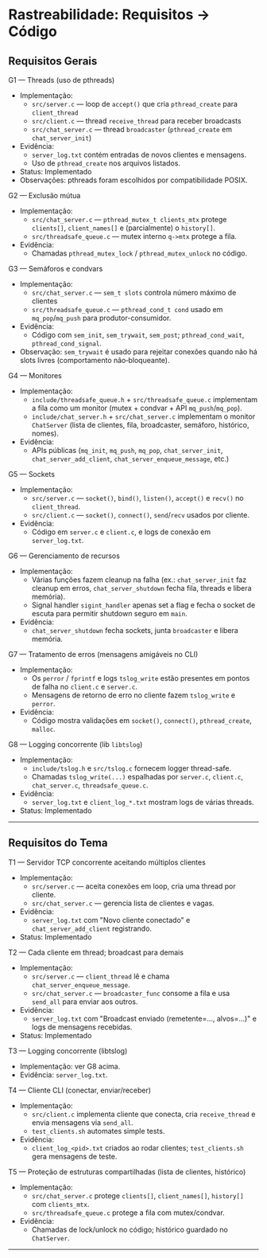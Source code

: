 # Rastreabilidade: Requisitos → Código

## Requisitos Gerais

G1 — Threads (uso de pthreads)
- Implementação:
  - `src/server.c` — loop de `accept()` que cria `pthread_create` para `client_thread`
  - `src/client.c` — thread `receive_thread` para receber broadcasts
  - `src/chat_server.c` — thread `broadcaster` (`pthread_create` em `chat_server_init`)
- Evidência:
  - `server_log.txt` contém entradas de novos clientes e mensagens.
  - Uso de `pthread_create` nos arquivos listados.
- Status: Implementado
- Observações: pthreads foram escolhidos por compatibilidade POSIX.

G2 — Exclusão mútua
- Implementação:
  - `src/chat_server.c` — `pthread_mutex_t clients_mtx` protege `clients[]`, `client_names[]` e (parcialmente) o `history[]`.
  - `src/threadsafe_queue.c` — mutex interno `q->mtx` protege a fila.
- Evidência:
  - Chamadas `pthread_mutex_lock` / `pthread_mutex_unlock` no código.

G3 — Semáforos e condvars
- Implementação:
  - `src/chat_server.c` — `sem_t slots` controla número máximo de clientes 
  - `src/threadsafe_queue.c` — `pthread_cond_t cond` usado em `mq_pop`/`mq_push` para produtor-consumidor.
- Evidência:
  - Código com `sem_init`, `sem_trywait`, `sem_post`; `pthread_cond_wait`, `pthread_cond_signal`.
- Observação: `sem_trywait` é usado para rejeitar conexões quando não há slots livres (comportamento não‑bloqueante).

G4 — Monitores
- Implementação:
  - `include/threadsafe_queue.h` + `src/threadsafe_queue.c` implementam a fila como um monitor (mutex + condvar + API `mq_push`/`mq_pop`).
  - `include/chat_server.h` + `src/chat_server.c` implementam o monitor `ChatServer` (lista de clientes, fila, broadcaster, semáforo, histórico, nomes).
- Evidência:
  - APIs públicas (`mq_init`, `mq_push`, `mq_pop`, `chat_server_init`, `chat_server_add_client`, `chat_server_enqueue_message`, etc.)

G5 — Sockets
- Implementação:
  - `src/server.c` — `socket()`, `bind()`, `listen()`, `accept()` e `recv()` no `client_thread`.
  - `src/client.c` — `socket()`, `connect()`, `send`/`recv` usados por cliente.
- Evidência:
  - Código em `server.c` e `client.c`, e logs de conexão em `server_log.txt`.

G6 — Gerenciamento de recursos
- Implementação:
  - Várias funções fazem cleanup na falha (ex.: `chat_server_init` faz cleanup em erros, `chat_server_shutdown` fecha fila, threads e libera memória).
  - Signal handler `sigint_handler` apenas set a flag e fecha o socket de escuta para permitir shutdown seguro em `main`.
- Evidência:
  - `chat_server_shutdown` fecha sockets, junta `broadcaster` e libera memória.

G7 — Tratamento de erros (mensagens amigáveis no CLI)
- Implementação:
  - Os `perror` / `fprintf` e logs `tslog_write` estão presentes em pontos de falha no `client.c` e `server.c`.
  - Mensagens de retorno de erro no cliente fazem `tslog_write` e `perror`.
- Evidência:
  - Código mostra validações em `socket()`, `connect()`, `pthread_create`, `malloc`.

G8 — Logging concorrente (lib `libtslog`)
- Implementação:
  - `include/tslog.h` e `src/tslog.c` fornecem logger thread-safe.
  - Chamadas `tslog_write(...)` espalhadas por `server.c`, `client.c`, `chat_server.c`, `threadsafe_queue.c`.
- Evidência:
  - `server_log.txt` e `client_log_*.txt` mostram logs de várias threads.
- Status: Implementado

---

## Requisitos do Tema

T1 — Servidor TCP concorrente aceitando múltiplos clientes
- Implementação:
  - `src/server.c` — aceita conexões em loop, cria uma thread por cliente.
  - `src/chat_server.c` — gerencia lista de clientes e vagas.
- Evidência:
  - `server_log.txt` com "Novo cliente conectado" e `chat_server_add_client` registrando.
- Status: Implementado

T2 — Cada cliente em thread; broadcast para demais
- Implementação:
  - `src/server.c` — `client_thread` lê e chama `chat_server_enqueue_message`.
  - `src/chat_server.c` — `broadcaster_func` consome a fila e usa `send_all` para enviar aos outros.
- Evidência:
  - `server_log.txt` com "Broadcast enviado (remetente=..., alvos=...)" e logs de mensagens recebidas.
- Status: Implementado

T3 — Logging concorrente (libtslog)
- Implementação: ver G8 acima.
- Evidência: `server_log.txt`.

T4 — Cliente CLI (conectar, enviar/receber)
- Implementação:
  - `src/client.c` implementa cliente que conecta, cria `receive_thread` e envia mensagens via `send_all`.
  - `test_clients.sh` automates simple tests.
- Evidência:
  - `client_log_<pid>.txt` criados ao rodar clientes; `test_clients.sh` gera mensagens de teste.

T5 — Proteção de estruturas compartilhadas (lista de clientes, histórico)
- Implementação:
  - `src/chat_server.c` protege `clients[]`, `client_names[]`, `history[]` com `clients_mtx`.
  - `src/threadsafe_queue.c` protege a fila com mutex/condvar.
- Evidência:
  - Chamadas de lock/unlock no código; histórico guardado no `ChatServer`.
---
